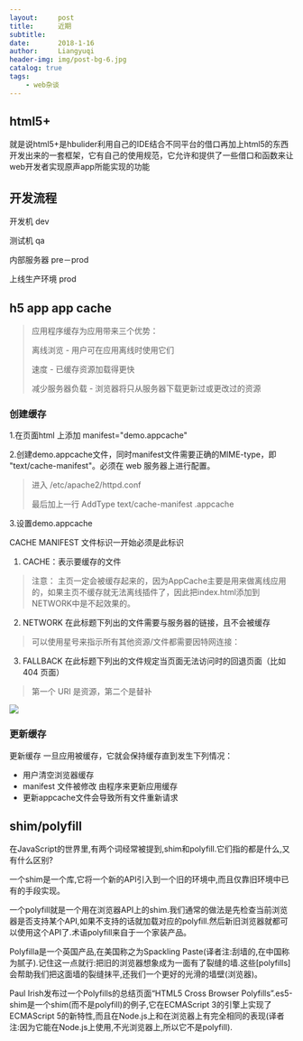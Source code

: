 ```yaml
---
layout:     post
title:      近期
subtitle:   
date:       2018-1-16
author:     Liangyuqi
header-img: img/post-bg-6.jpg
catalog: true
tags:
    - web杂谈
---
```


## html5+

就是说html5+是hbulider利用自己的IDE结合不同平台的借口再加上html5的东西开发出来的一套框架，它有自己的使用规范，它允许和提供了一些借口和函数来让web开发者实现原声app所能实现的功能

## 开发流程

开发机 dev

测试机 qa

内部服务器 pre－prod
 
上线生产环境 prod

## h5 app app cache

>应用程序缓存为应用带来三个优势：
>
>离线浏览 - 用户可在应用离线时使用它们
>
>速度 - 已缓存资源加载得更快
>
>减少服务器负载 - 浏览器将只从服务器下载更新过或更改过的资源


### 创建缓存


1.在页面html 上添加  manifest="demo.appcache"

2.创建demo.appcache文件，同时manifest文件需要正确的MIME-type，即 "text/cache-manifest"。必须在 web 服务器上进行配置。

> 进入 /etc/apache2/httpd.conf
> 
> 最后加上一行 AddType text/cache-manifest .appcache

3.设置demo.appcache

CACHE MANIFEST 文件标识一开始必须是此标识

1. CACHE：表示要缓存的文件

> 注意： 主页一定会被缓存起来的，因为AppCache主要是用来做离线应用的，如果主页不缓存就无法离线插件了，因此把index.html添加到NETWORK中是不起效果的。

2. NETWORK 在此标题下列出的文件需要与服务器的链接，且不会被缓存

> 可以使用星号来指示所有其他资源/文件都需要因特网连接：

3. FALLBACK  在此标题下列出的文件规定当页面无法访问时的回退页面（比如 404 页面）

> 第一个 URI 是资源，第二个是替补

![](http://photo.lustforlife.cn/42.png)

### 更新缓存

更新缓存
一旦应用被缓存，它就会保持缓存直到发生下列情况：

- 用户清空浏览器缓存
- manifest 文件被修改
由程序来更新应用缓存
- 更新appcache文件会导致所有文件重新请求


## shim/polyfill

在JavaScript的世界里,有两个词经常被提到,shim和polyfill.它们指的都是什么,又有什么区别?

一个shim是一个库,它将一个新的API引入到一个旧的环境中,而且仅靠旧环境中已有的手段实现。

一个polyfill就是一个用在浏览器API上的shim.我们通常的做法是先检查当前浏览器是否支持某个API,如果不支持的话就加载对应的polyfill.然后新旧浏览器就都可以使用这个API了.术语polyfill来自于一个家装产品。

Polyfilla是一个英国产品,在美国称之为Spackling Paste(译者注:刮墙的,在中国称为腻子).记住这一点就行:把旧的浏览器想象成为一面有了裂缝的墙.这些[polyfills]会帮助我们把这面墙的裂缝抹平,还我们一个更好的光滑的墙壁(浏览器)。

Paul Irish发布过一个Polyfills的总结页面“HTML5 Cross Browser Polyfills”.es5-shim是一个shim(而不是polyfill)的例子,它在ECMAScript 3的引擎上实现了ECMAScript 5的新特性,而且在Node.js上和在浏览器上有完全相同的表现(译者注:因为它能在Node.js上使用,不光浏览器上,所以它不是polyfill).

## 



